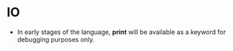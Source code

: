 IO
==
- In early stages of the language, **print** will be available as a keyword for
debugging purposes only.
